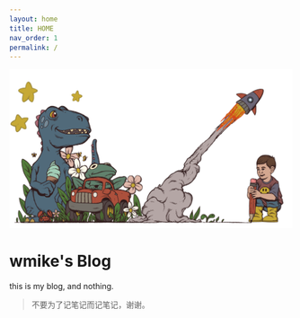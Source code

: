 ```yaml
---
layout: home
title: HOME
nav_order: 1
permalink: /
---
```


<img title="" src="../../docimgs/HOME.png" alt="" width="692">

# wmike's Blog

this is my blog, and nothing.

> 不要为了记笔记而记笔记，谢谢。
